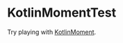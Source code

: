 # KotlinMomentTest
 Try playing with [KotlinMoment](https://github.com/mattak/KotlinMoment/blob/master/src/main/kotlin/me/mattak/moment/MomentExtensions.kt).
 
